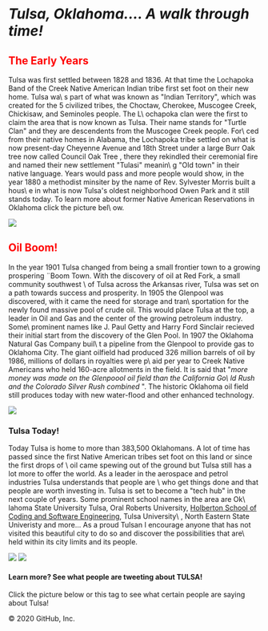 <!DOCTYPE html>
<html>
  <head>

 <link rel="stylesheet" href="./style.css">
                                                                                                          
  </head>
  <body>

<h1> <em> Tulsa, Oklahoma.... A walk through time!</em>
</h1>

<h2 <span style="color:red"> The Early Years </span> </h2>
    <p> Tulsa was first settled between 1828 and 1836. At that time the Lochapoka Band of the Creek Native American Indian tribe first set foot on their new home. Tulsa wa\
s part of what was known as "Indian Territory", which was created for the 5 civilized tribes, the Choctaw, Cherokee, Muscogee Creek, Chickisaw, and Seminoles people. The L\
ochapoka clan were the first to claim the area that is now known as Tulsa. Their name stands for "Turtle Clan" and they are descendents from the Muscogee Creek people. For\
ced from their native homes in Alabama, the Lochapoka tribe settled on what is now present-day Cheyenne Avenue and 18th Street under a large Burr Oak tree now called <a hr\
ef="https://en.wikipedia.org/wiki/Creek_Council_Oak_Tree ">Council Oak Tree </a>, there they rekindled their ceremonial fire and named their new settlement "Tulasi" meanin\
g "Old town" in their native language. Years would pass and more people would show, in the year 1880 a methodist minsiter by the name of Rev. Sylvester Morris built a hous\
e in what is now Tulsa's oldest neighborhood Owen Park and it still stands today. To learn more about former Native American Reservations in Oklahoma click the picture bel\
ow.
    </p>
<a href="https://en.wikipedia.org/wiki/Former_Indian_reservations_in_Oklahoma">
  <img src="img/okok.jpg">
  </a>

<h2>
 <span style="color:red"> Oil Boom!
</h2>
<p> In the year 1901 Tulsa changed from being a small frontier town to a growing prospering ¨Boom Town. With the discovery of oil at Red Fork, a small community southwest \
of Tulsa across the Arkansas river, Tulsa was set on a path towards success and prosperity. In 1905 the Glenpool was discovered, with it came the need for storage and tran\
sportation for the newly found massive pool of crude oil. This would place Tulsa at the top, a leader in Oil and Gas and the center of the growing petroleum industry. Some\
 prominent names like J. Paul Getty and Harry Ford Sinclair recieved their initial start from the discovery of the Glen Pool. In 1907 the Oklahoma Natural Gas Company buil\
t a pipeline from the Glenpool to provide gas to Oklahoma City. The giant oilfield had produced 326 million barrels of oil by 1986, millions of dollars in royalties were p\
aid per year to Creek Native Americans who held 160-acre allotments in the field. It is said that "<i>more money was made on the Glenpoool oil field than the California Go\
ld Rush and the Colorado Silver Rush combined </i>". The historic Oklahoma oil field still produces today with new water-flood and other enhanced technology.
  </p>
<img src="img/gp_banner.jpg">

<h3> Tulsa Today! </h3>

<p> Today Tulsa is home to more than 383,500 Oklahomans. A lot of time has passed since the first Native American tribes set foot on this land or since the first drops of \
oil came spewing out of the ground but Tulsa still has a lot more to offer the world. As a leader in the aerospace and petrol industries Tulsa understands that people are \
who get things done and that people are worth investing in. Tulsa is set to become a "tech hub" in the next couple of years. Some prominent school names in the area are Ok\
lahoma State University Tulsa, Oral Roberts University, <a href="https://www.holbertonschool.com">Holberton School of Coding and Software Engineering</a>, Tulsa University\
, North Eastern State Univeristy and more... As a proud Tulsan I encourage anyone that has not visited this beautiful city to do so and discover the possibilities that are\
 held within its city limits and its people.</p>

<a href="https://www.spacestationexplorers.org/partner-organizations/tulsa-air-space-museum/"><img src="img/tasm-logo-1.jpg"></a>
<img src="img/lightstulsa.jpg">

<h4> Learn more? See what people are tweeting about TULSA!                                                                                                                  
</h4>

  <p> Click the picture below or this tag to see what certain people are saying about Tulsa!</p>
</body>
</html>
© 2020 GitHub, Inc.
